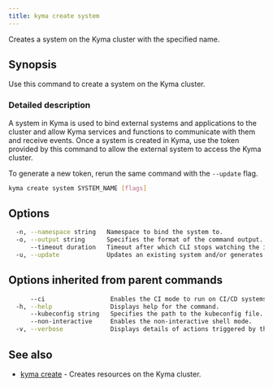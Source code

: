 ```yaml
---
title: kyma create system
---
```


Creates a system on the Kyma cluster with the specified name.

## Synopsis

Use this command to create a system on the Kyma cluster.

### Detailed description

A system in Kyma is used to bind external systems and applications to the cluster and allow Kyma services and functions to communicate with them and receive events.
Once a system is created in Kyma, use the token provided by this command to allow the external system to access the Kyma cluster.

To generate a new token, rerun the same command with the `--update` flag.



```bash
kyma create system SYSTEM_NAME [flags]
```

## Options

```bash
  -n, --namespace string   Namespace to bind the system to.
  -o, --output string      Specifies the format of the command output. Supported formats: YAML, JSON.
      --timeout duration   Timeout after which CLI stops watching the installation progress. (default 2m0s)
  -u, --update             Updates an existing system and/or generates a new token for it.
```

## Options inherited from parent commands

```bash
      --ci                  Enables the CI mode to run on CI/CD systems. It avoids any user interaction (e.g no dialog prompts) and ensures that logs are formatted properly in log files (e.g no spinners for CLI steps).
  -h, --help                Displays help for the command.
      --kubeconfig string   Specifies the path to the kubeconfig file. By default, Kyma CLI uses the KUBECONFIG environment variable or "/$HOME/.kube/config" if the variable is not set.
      --non-interactive     Enables the non-interactive shell mode.
  -v, --verbose             Displays details of actions triggered by the command.
```

## See also

* [kyma create](#kyma-create-kyma-create)	 - Creates resources on the Kyma cluster.

